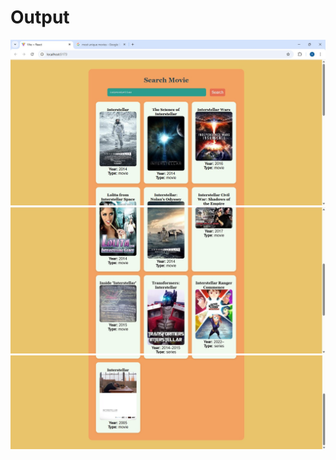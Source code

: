 # Output
![Output1](src/assets/Output.jpg)
![Output2](src/assets/Output2.jpg)
![Output3](src/assets/Output3.jpg)